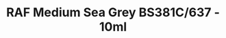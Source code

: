 ---
layout: product
title: "RAF Medium Sea Grey BS381C/637 - 10ml"
price: "330" 
desc: "Nitro 10mL"
img_path: "/assets/img/RC289.webp"
brand: "AK "
available: true
special_offer: false
new: false
soon: false
cat: "020000"
subcat: "020200"
subsubcat: "020201"
sifra: "RC289"
popular: false
spec: false
---
